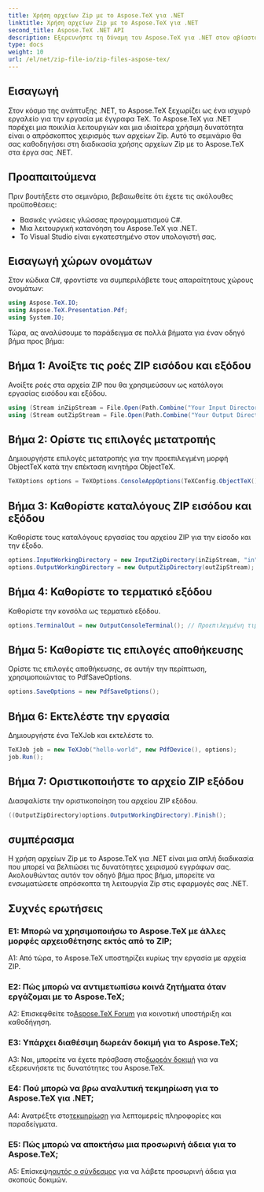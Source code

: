 ```yaml
---
title: Χρήση αρχείων Zip με το Aspose.TeX για .NET
linktitle: Χρήση αρχείων Zip με το Aspose.TeX για .NET
second_title: Aspose.TeX .NET API
description: Εξερευνήστε τη δύναμη του Aspose.TeX για .NET στον αβίαστο χειρισμό αρχείων ZIP. Βελτιώστε την επεξεργασία εγγράφων στις εφαρμογές σας.
type: docs
weight: 10
url: /el/net/zip-file-io/zip-files-aspose-tex/
---
```

## Εισαγωγή

Στον κόσμο της ανάπτυξης .NET, το Aspose.TeX ξεχωρίζει ως ένα ισχυρό εργαλείο για την εργασία με έγγραφα TeX. Το Aspose.TeX για .NET παρέχει μια ποικιλία λειτουργιών και μια ιδιαίτερα χρήσιμη δυνατότητα είναι ο απρόσκοπτος χειρισμός των αρχείων Zip. Αυτό το σεμινάριο θα σας καθοδηγήσει στη διαδικασία χρήσης αρχείων Zip με το Aspose.TeX στα έργα σας .NET.

## Προαπαιτούμενα

Πριν βουτήξετε στο σεμινάριο, βεβαιωθείτε ότι έχετε τις ακόλουθες προϋποθέσεις:

- Βασικές γνώσεις γλώσσας προγραμματισμού C#.
- Μια λειτουργική κατανόηση του Aspose.TeX για .NET.
- Το Visual Studio είναι εγκατεστημένο στον υπολογιστή σας.

## Εισαγωγή χώρων ονομάτων

Στον κώδικα C#, φροντίστε να συμπεριλάβετε τους απαραίτητους χώρους ονομάτων:

```csharp
using Aspose.TeX.IO;
using Aspose.TeX.Presentation.Pdf;
using System.IO;
```

Τώρα, ας αναλύσουμε το παράδειγμα σε πολλά βήματα για έναν οδηγό βήμα προς βήμα:

## Βήμα 1: Ανοίξτε τις ροές ZIP εισόδου και εξόδου

Ανοίξτε ροές στα αρχεία ZIP που θα χρησιμεύσουν ως κατάλογοι εργασίας εισόδου και εξόδου.

```csharp
using (Stream inZipStream = File.Open(Path.Combine("Your Input Directory", "zip-in.zip"), FileMode.Open))
using (Stream outZipStream = File.Open(Path.Combine("Your Output Directory", "zip-pdf-out.zip"), FileMode.Create))
```

## Βήμα 2: Ορίστε τις επιλογές μετατροπής

Δημιουργήστε επιλογές μετατροπής για την προεπιλεγμένη μορφή ObjectTeX κατά την επέκταση κινητήρα ObjectTeX.

```csharp
TeXOptions options = TeXOptions.ConsoleAppOptions(TeXConfig.ObjectTeX());
```

## Βήμα 3: Καθορίστε καταλόγους ZIP εισόδου και εξόδου

Καθορίστε τους καταλόγους εργασίας του αρχείου ZIP για την είσοδο και την έξοδο.

```csharp
options.InputWorkingDirectory = new InputZipDirectory(inZipStream, "in");
options.OutputWorkingDirectory = new OutputZipDirectory(outZipStream);
```

## Βήμα 4: Καθορίστε το τερματικό εξόδου

Καθορίστε την κονσόλα ως τερματικό εξόδου.

```csharp
options.TerminalOut = new OutputConsoleTerminal(); // Προεπιλεγμένη τιμή. Αυθαίρετη ανάθεση.
```

## Βήμα 5: Καθορίστε τις επιλογές αποθήκευσης

Ορίστε τις επιλογές αποθήκευσης, σε αυτήν την περίπτωση, χρησιμοποιώντας το PdfSaveOptions.

```csharp
options.SaveOptions = new PdfSaveOptions();
```

## Βήμα 6: Εκτελέστε την εργασία

Δημιουργήστε ένα TeXJob και εκτελέστε το.

```csharp
TeXJob job = new TeXJob("hello-world", new PdfDevice(), options);
job.Run();
```

## Βήμα 7: Οριστικοποιήστε το αρχείο ZIP εξόδου

Διασφαλίστε την οριστικοποίηση του αρχείου ZIP εξόδου.

```csharp
((OutputZipDirectory)options.OutputWorkingDirectory).Finish();
```

## συμπέρασμα

Η χρήση αρχείων Zip με το Aspose.TeX για .NET είναι μια απλή διαδικασία που μπορεί να βελτιώσει τις δυνατότητες χειρισμού εγγράφων σας. Ακολουθώντας αυτόν τον οδηγό βήμα προς βήμα, μπορείτε να ενσωματώσετε απρόσκοπτα τη λειτουργία Zip στις εφαρμογές σας .NET.

## Συχνές ερωτήσεις

### Ε1: Μπορώ να χρησιμοποιήσω το Aspose.TeX με άλλες μορφές αρχειοθέτησης εκτός από το ZIP;

A1: Από τώρα, το Aspose.TeX υποστηρίζει κυρίως την εργασία με αρχεία ZIP.

### Ε2: Πώς μπορώ να αντιμετωπίσω κοινά ζητήματα όταν εργάζομαι με το Aspose.TeX;

 A2: Επισκεφθείτε το[Aspose.TeX Forum](https://forum.aspose.com/c/tex/47) για κοινοτική υποστήριξη και καθοδήγηση.

### Ε3: Υπάρχει διαθέσιμη δωρεάν δοκιμή για το Aspose.TeX;

 A3: Ναι, μπορείτε να έχετε πρόσβαση στο[δωρεάν δοκιμή](https://releases.aspose.com/) για να εξερευνήσετε τις δυνατότητες του Aspose.TeX.

### Ε4: Πού μπορώ να βρω αναλυτική τεκμηρίωση για το Aspose.TeX για .NET;

 A4: Ανατρέξτε στο[τεκμηρίωση](https://reference.aspose.com/tex/net/) για λεπτομερείς πληροφορίες και παραδείγματα.

### Ε5: Πώς μπορώ να αποκτήσω μια προσωρινή άδεια για το Aspose.TeX;

 Α5: Επίσκεψη[αυτός ο σύνδεσμος](https://purchase.aspose.com/temporary-license/) για να λάβετε προσωρινή άδεια για σκοπούς δοκιμών.